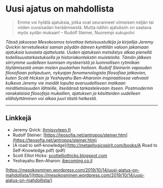 # Uusi ajatus on mahdollista

> Emme voi hylätä ajatuksia, jotka ovat seuranneet viimeisen neljän tai viiden vuosisadan heräämisestä. Mutta näihin ajatuksiin on saatava myös sydän mukaan! – Rudolf Steiner, Nuorempi sukupolvi

_Tässä jaksossa Mesokosmos toivottaa tietoisuustutkija ja kirjailija Jeremy Qvickin tervetulleeksi saman pöydän ääreen kynttilän valoon jakamaan ajatuksia luovasta ajattelusta. Uuden ajatuksen metsästys alkaa pienellä todellisuustarkastuksella ja historiakontekstin muistelolla. Tämän jälkeen siirrymme uudelleen luomisen mysteeristä ja luonnollisen rytmiikan löytämisestä oman mielen puutarhan hoitoon. Rudolf Steinerin vapauden filosofiaan pohjautuen, nykyajan fenomenologista filosofiaa jatkavien, kuten Scott Hicksin ja Yeshayahu Ben-Aharonin inspiraatiossa vahvasti kulkeva Jeremy vie meidät lopulta avaruudelliseen matkaan minätietoisuuden lähteille, itseäänsä tarkastelevaan itseen. Postmodernin ranskalaisia filosofeja mukaillen, ajatuksen ja käsitteiden uudelleen elähdyttäminen voi alkaa juuri tästä hetkestä._

---

## Linkkejä

* Jeremy Qvick: [Ihmisyyteen.fi](http://www.ihmisyyteen.fi/)
* Rudolf Steiner: [https://teosofia.net/antropos/steiner.htm](https://teosofia.net/antropos/steiner.htm)
* [A road to self-knowledge](http://metaphysicspirit.com/books/A Road to Self-Knowledge.pdf) \(pdf\)
* Scott Elliot Hicks: [scottelliothicks.blogspot.com](http://scottelliothicks.blogspot.com/)
* Yeshayahu Ben-Aharon: [ibecoming.co.il](http://ibecoming.co.il/)

[https://mesokosminen.wordpress.com/2019/10/14/uusi-ajatus-on-mahdollista/](https://mesokosminen.wordpress.com/2019/10/14/uusi-ajatus-on-mahdollista/)


